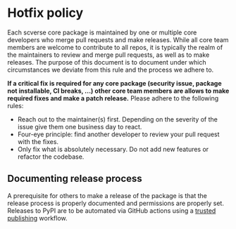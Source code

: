 # Hotfix policy

Each scverse core package is maintained by one or multiple core developers who merge pull requests and make releases.
While all core team members are welcome to contribute to all repos, it is typically the realm of the maintainers
to review and merge pull requests, as well as to make releases. The purpose of this document is to document under which circumstances we
deviate from this rule and the process we adhere to.

**If a critical fix is required for any core package (security issue, package not installable, CI breaks, ...)
other core team members are allows to make required fixes and make a patch release.** Please adhere to the following rules:

- Reach out to the maintainer(s) first. Depending on the severity of the issue give them one business day to react.
- Four-eye principle: find another developer to review your pull request with the fixes.
- Only fix what is absolutely necessary. Do not add new features or refactor the codebase.

## Documenting release process

A prerequisite for others to make a release of the package is that the release process is properly documented
and permissions are properly set. Releases to PyPI are to be automated via GitHub actions using
a [trusted publishing](https://docs.pypi.org/trusted-publishers/) workflow.

